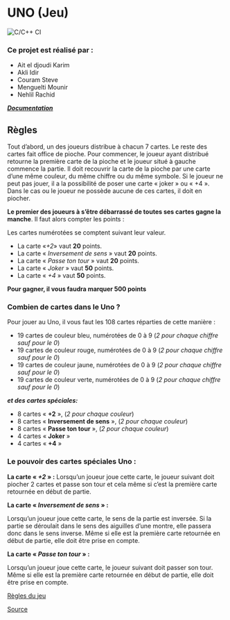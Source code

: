 
# UNO (Jeu)
![C/C++ CI](https://github.com/Zevest/UNO/workflows/C/C++%20CI/badge.svg)
### Ce projet est réalisé par :

  * Ait el djoudi Karim
  * Akli Idir
  * Couram Steve
  * Menguelti Mounir
  * Nehlil Rachid

[__*Documentation*__](https://zevest.github.io/UNO)

## Règles
  Tout d’abord, un des joueurs distribue à chacun 7 cartes. Le reste des cartes fait office de pioche. Pour commencer, le joueur ayant distribué retourne la première carte de la pioche et le joueur situé à gauche commence la partie. Il doit recouvrir la carte de la pioche par une carte d’une même couleur, du même chiffre ou du même symbole. Si le joueur ne peut pas jouer, il a la possibilité de poser une carte « joker » ou « +4 ». Dans le cas ou le joueur ne possède aucune de ces cartes, il doit en piocher.

  __Le premier des joueurs à s’être débarrassé de toutes ses cartes gagne la manche__. Il faut alors compter les points :

  Les cartes numérotées se comptent suivant leur valeur.
  * La carte «*+2*» vaut __20__ points.
  * La carte « *Inversement de sens* » vaut __20__ points.
  * La carte « *Passe ton tour* » vaut __20__ points.
  * La carte « *Joker* » vaut __50__ points.
  * La carte « *+4* » vaut __50__ points.

  __Pour gagner, il vous faudra marquer 500 points__

### Combien de cartes dans le Uno ?

Pour jouer au Uno, il vous faut les 108 cartes réparties de cette manière :

  *  19 cartes de couleur bleu, numérotées de 0 à 9 (*2 pour chaque chiffre sauf pour le 0*)
  *  19 cartes de couleur rouge, numérotées de 0 à 9 (*2 pour chaque chiffre sauf pour le 0*)
  *  19 cartes de couleur jaune, numérotées de 0 à 9 (*2 pour chaque chiffre sauf pour le 0*)
  *  19 cartes de couleur verte, numérotées de 0 à 9 (*2 pour chaque chiffre sauf pour le 0*)

*__et des cartes spéciales:__*

  * 8 cartes « __+2__ », (*2 pour chaque couleur*)
  * 8 cartes « __Inversement de sens__ », (*2 pour chaque couleur*)
  * 8 cartes « __Passe ton tour__ », (*2 pour chaque couleur*)
  * 4 cartes « __Joker__ »
  * 4 cartes « __+4__ »

###  Le pouvoir des cartes spéciales Uno :

__La carte « *+2* » :__
Lorsqu’un joueur joue cette carte, le joueur suivant doit piocher 2 cartes et passe son tour et cela même si c’est la première carte retournée en début de partie.

__La carte « *Inversement de sens* » :__

  Lorsqu’un joueur joue cette carte, le sens de la partie est inversée. Si la partie se déroulait dans le sens des aiguilles d’une montre, elle passera donc dans le sens inverse. Même si elle est la première carte retournée en début de partie, elle doit être prise en compte.

__La carte « *Passe ton tour* » :__

  Lorsqu’un joueur joue cette carte, le joueur suivant doit passer son tour. Même si elle est la première carte retournée en début de partie, elle doit être prise en compte.

[Règles du jeu](https://www.regles-de-jeux.com/regle-du-uno/)

[Source](https://github.com/Zevest/UNO)
